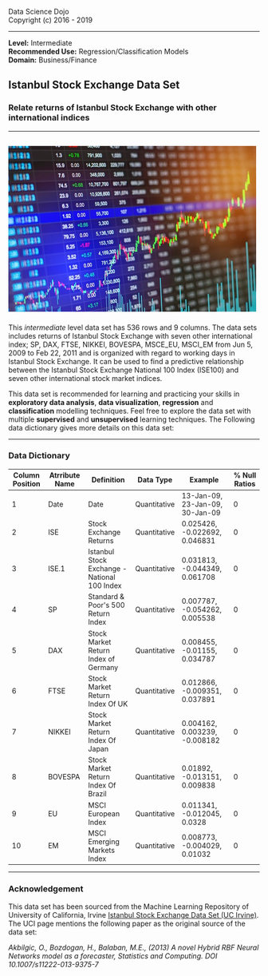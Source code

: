 Data Science Dojo <br/>
Copyright (c) 2016 - 2019

---

**Level:** Intermediate <br/>
**Recommended Use:** Regression/Classification Models<br/>
**Domain:** Business/Finance<br/> 

## Istanbul Stock Exchange Data Set 

### Relate returns of Istanbul Stock Exchange with other international indices 


---
![](9.jpg)
---

This *intermediate* level data set has 536 rows and 9 columns.
The data sets includes returns of Istanbul Stock Exchange with seven other international index; SP, DAX, FTSE, NIKKEI, BOVESPA, MSCE_EU, MSCI_EM from Jun 5, 2009 to Feb 22, 2011 and is organized with regard to working days in Istanbul Stock Exchange.
It can be used to find a predictive relationship between the Istanbul Stock Exchange National 100 Index (ISE100) and seven other international stock market indices.

This data set is recommended for learning and practicing your skills in **exploratory data analysis**, **data visualization**, **regression** and **classification** modelling techniques. 
Feel free to explore the data set with multiple **supervised** and **unsupervised** learning techniques. The Following data dictionary gives more details on this data set:

---

### Data Dictionary 

| Column   Position 	| Atrribute Name 	| Definition                                   	| Data Type    	| Example                         	| % Null Ratios 	|
|-------------------	|----------------	|----------------------------------------------	|--------------	|---------------------------------	|---------------	|
| 1                 	| Date           	| Date                                         	| Quantitative 	| 13-Jan-09, 23-Jan-09, 30-Jan-09 	| 0             	|
| 2                 	| ISE            	| Stock Exchange Returns                       	| Quantitative 	| 0.025426, -0.022692, 0.046831   	| 0             	|
| 3                 	| ISE.1          	| Istanbul Stock Exchange - National 100 Index 	| Quantitative 	| 0.031813, -0.044349, 0.061708   	| 0             	|
| 4                 	| SP             	| Standard & Poor's 500 Return Index           	| Quantitative 	| 0.007787, -0.054262, 0.005538   	| 0             	|
| 5                 	| DAX            	| Stock Market Return Index of Germany         	| Quantitative 	| 0.008455, -0.01155, 0.034787    	| 0             	|
| 6                 	| FTSE           	| Stock Market Return Index Of UK              	| Quantitative 	| 0.012866, -0.009351, 0.037891   	| 0             	|
| 7                 	| NIKKEI         	| Stock Market Return Index Of Japan           	| Quantitative 	| 0.004162, 0.003239, -0.008182   	| 0             	|
| 8                 	| BOVESPA        	| Stock Market Return Index Of Brazil          	| Quantitative 	| 0.01892, -0.013151, 0.009838    	| 0             	|
| 9                 	| EU             	| MSCI European Index                          	| Quantitative 	| 0.011341, -0.012045, 0.0328     	| 0             	|
| 10                	| EM             	| MSCI Emerging Markets Index                  	| Quantitative 	| 0.008773, -0.004029, 0.01032    	| 0             	|
---

### Acknowledgement


This data set has been sourced from the Machine Learning Repository of University of California, Irvine [Istanbul Stock Exchange Data Set (UC Irvine)](https://archive.ics.uci.edu/ml/datasets/ISTANBUL+STOCK+EXCHANGE). 
The UCI page mentions the following paper as the original source of the data set:

*Akbilgic, O., Bozdogan, H., Balaban, M.E., (2013) A novel Hybrid RBF Neural Networks model as a forecaster, Statistics and Computing. DOI 10.1007/s11222-013-9375-7*